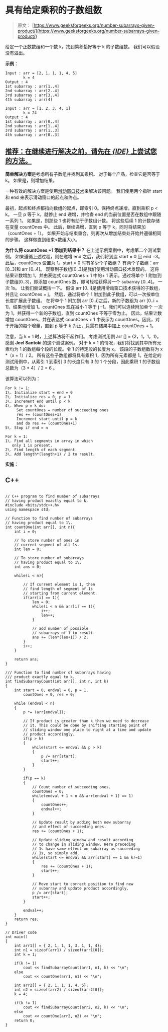 # 具有给定乘积的子数组数

> 原文： [https://www.geeksforgeeks.org/number-subarrays-given-product/](https://www.geeksforgeeks.org/number-subarrays-given-product/)

给定一个正数数组和一个数 k，找到乘积恰好等于 k 的子数组数。 我们可以假设没有溢出。

**示例**：

```
Input : arr = [2, 1, 1, 1, 4, 5]
        k = 4
Output : 4
1st subarray : arr[1..4]
2nd subarray : arr[2..4]
3rd subarray : arr[3..4]
4th subarray : arr[4]

Input : arr = [1, 2, 3, 4, 1]
        k = 24
Output : 4
1st subarray : arr[0..4]
2nd subarray : arr[1..4]
3rd subarray : arr[1..3]
4th subarray : arr[0..3]

```

## [推荐：在继续进行解决之前，请先在 ***<u>{IDE}</u>*** 上尝试您的方法。](https://ide.geeksforgeeks.org/)

**简单解决方案**是考虑所有子数组并找到其乘积。 对于每个产品，检查它是否等于 k。 如果是，则增加结果。

一种有效的解决方案是使用[滑动窗口技术](http://www.geeksforgeeks.org/window-sliding-technique/)来解决该问题。 我们使用两个指针 start 和 end 来表示滑动窗口的起点和终点。

最初，起点和终点都指向数组的起点，即索引 0。保持终点递增，直到乘积 p < k。 一旦 p 等于 k，就停止 end 递增，并检查 end 的当前位置是否在数组中跟随一系列 1。 如果是，则那些 1 也将有助于子数组计数。 将这些后续 1 的计数存储在变量 countOnes 中。 此后，继续递增，直到 p 等于 k，同时将结果加（countOnes + 1）。 如果开始与结束重合，则再次从增加结束处开始并遵循相同的步骤。 这样做直到结束<数组大小。

**为什么将 countOnes +1 添加到结果中？**
在上述示例案例中，考虑第二个测试案例。 如果遵循上述过程，则在递增 end 之后，我们将到达 start = 0 且 end =3。此后，countOnes 设置为 1。start = 0 时有多少个子数组？ 有两个子数组：arr [0..3]和 arr [0..4]。 观察到子数组[0..3]是我们使用滑动窗口技术发现的。 这将结果计数增加 1，并由表达式 countOnes + 1 中的+ 1 表示。通过将单个 1 附加到子数组[0..3]，即添加 countOnes 数，即可轻松获得另一个 subarray [0..4]。 一次 1s。 让我们尝试概括一下。 假设 arr [0..i]是使用滑动窗口技术获得的子数组，并且让 countOnes = j。 然后，通过将单个 1 附加到此子数组，可以一次按单位长度扩展此子数组。 在将单个 1 附加到 arr [0..i]之后，新的子数组为 arr [0..i + 1]，结果也增加 1。countOnes 现在减小 1 等于 j –1。我们可以连续附加单个 一次为 1，并获得一个新的子数组，直到 countOnes 不等于零为止。
因此，结果计数增加 countOnes，并在表达式 countOnes + 1 中表示为 countOnes。因此，对于开始的每个增量，直到 p 等于 k 为止，只需在结果中加上 countOnes + 1。

注意，当 k = 1 时，上述算法将不起作用。 考虑测试用例 arr [] = {2，1，1，1}。 感谢 **Jeel Santoki** 的这个测试案例。 对于 k = 1 的情况，我们将找到其中所有元素均为 1 的数组每个段的长度。令 1 的特定段的长度为 x。 该段的子数组数将为 x *（x + 1）/ 2。 所有这些子数组都将具有乘积 1，因为所有元素都是 1。在给定的测试用例中，从索引 1 到索引 3 的长度只有 3 的 1 个分段，因此乘积 1 的子数组总数为（3 * 4）/ 2 = 6 。

该算法可以列为：

```
For k != 1:
1\. Initialize start = end = 0
2\. Initialize res = 0, p = 1 
3\. Increment end until p < k
4\. When p = k do:
     Set countOnes = number of succeeding ones
     res += (countOnes+1)
     Increment start until p = k
     and do res += (countOnes+1)
5\. Stop if end = n

For k = 1:
1\. Find all segments in array in which 
   only 1 is present.
2\. Find length of each segment.
3\. Add length*(length+1) / 2 to result.

```

**实施**：

## C++ 

```

// C++ program to find number of subarrays  
// having product exactly equal to k. 
#include <bits/stdc++.h> 
using namespace std; 

// Function to find number of subarrays 
// having product equal to 1\. 
int countOne(int arr[], int n){ 
    int i = 0; 

    // To store number of ones in  
    // current segment of all 1s. 
    int len = 0; 

    // To store number of subarrays 
    // having product equal to 1\. 
    int ans = 0; 

    while(i < n){ 

        // If current element is 1, then 
        // find length of segment of 1s 
        // starting from current element. 
        if(arr[i] == 1){ 
            len = 0; 
            while(i < n && arr[i] == 1){ 
                i++; 
                len++; 
            } 

            // add number of possible  
            // subarrays of 1 to result. 
            ans += (len*(len+1)) / 2; 
        } 
        i++; 
    } 

    return ans; 
} 

/// Function to find number of subarrays having 
/// product exactly equal to k. 
int findSubarrayCount(int arr[], int n, int k) 
{ 
    int start = 0, endval = 0, p = 1,  
        countOnes = 0, res = 0; 

    while (endval < n)  
    { 
        p *= (arr[endval]); 

        // If product is greater than k then we need to decrease 
        // it. This could be done by shifting starting point of 
        // sliding window one place to right at a time and update 
        // product accordingly. 
        if(p > k) 
        { 
            while(start <= endval && p > k) 
            { 
                p /= arr[start]; 
                start++; 
            } 
        } 

        if(p == k) 
        { 
            // Count number of succeeding ones. 
            countOnes = 0; 
            while(endval + 1 < n && arr[endval + 1] == 1) 
            { 
                countOnes++; 
                endval++; 
            } 

            // Update result by adding both new subarray 
            // and effect of succeeding ones. 
            res += (countOnes + 1); 

            // Update sliding window and result according 
            // to change in sliding window. Here preceding 
            // 1s have same effect on subarray as succeeding 
            // 1s, so simply add. 
            while(start <= endval && arr[start] == 1 && k!=1) 
            { 
                res += (countOnes + 1); 
                start++; 
            } 

            // Move start to correct position to find new 
            // subarray and update product accordingly. 
            p /= arr[start]; 
            start++; 
        } 

        endval++; 
    } 
    return res; 
} 

// Driver code 
int main() 
{ 
    int arr1[] = { 2, 1, 1, 1, 3, 1, 1, 4}; 
    int n1 = sizeof(arr1) / sizeof(arr1[0]); 
    int k = 1; 

    if(k != 1) 
        cout << findSubarrayCount(arr1, n1, k) << "\n"; 
    else
        cout << countOne(arr1, n1) << "\n"; 

    int arr2[] = { 2, 1, 1, 1, 4, 5}; 
    int n2 = sizeof(arr2) / sizeof(arr2[0]); 
    k = 4; 

    if(k != 1) 
        cout << findSubarrayCount(arr2, n2, k) << "\n"; 
    else
        cout << countOne(arr2, n2) << "\n"; 
    return 0; 
} 

```